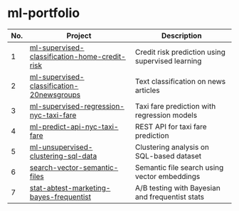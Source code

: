 # ml-portfolio

| No. | Project | Description |
|-----|---------|-------------|
| 1 | [ml-supervised-classification-home-credit-risk](https://github.com/refuel-code-135/ml-supervised-classification-home-credit-risk) | Credit risk prediction using supervised learning |
| 2 | [ml-supervised-classification-20newsgroups](https://github.com/refuel-code-135/ml-supervised-classification-20newsgroups) | Text classification on news articles |
| 3 | [ml-supervised-regression-nyc-taxi-fare](https://github.com/refuel-code-135/ml-supervised-regression-nyc-taxi-fare) | Taxi fare prediction with regression models |
| 4 | [ml-predict-api-nyc-taxi-fare](https://github.com/refuel-code-135/ml-predict-api-nyc-taxi-fare) | REST API for taxi fare prediction |
| 5 | [ml-unsupervised-clustering-sql-data](https://github.com/refuel-code-135/ml-unsupervised-clustering-sql-data) | Clustering analysis on SQL-based dataset |
| 6 | [search-vector-semantic-files](https://github.com/refuel-code-135/search-vector-semantic-files) | Semantic file search using vector embeddings |
| 7 | [stat-abtest-marketing-bayes-frequentist](https://github.com/refuel-code-135/stat-abtest-marketing-bayes-frequentist) | A/B testing with Bayesian and frequentist stats |
